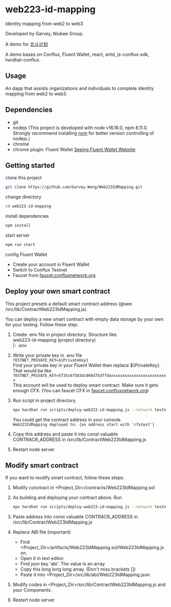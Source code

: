 # web223-id-mapping

Identity mapping from web2 to web3  

Developed by Garvey, Niubee Group.

A demo for [北斗计划](https://edu.tree-graph.org.cn/)

A demo bases on Conflux, Fluent Wallet, react, antd, js-conflux-sdk, hardhat-conflux.

## Usage
An dapp that assists organizations and individuals to complete identity mapping from web2 to web3.

## Dependencies
- git
- nodejs (This project is developed with node v16.16.0, npm 8.11.0. Strongly recommend installing [nvm](https://github.com/nvm-sh/nvm) for better version controlling of nodejs.)
- chrome
- chrome plugin: Fluent Wallet [Seeing Fluent Wallet Website](https://fluentwallet.com/)


## Getting started

clone this project
```bash
git clone https://github.com/Garvey-Wong/Web223IdMapping.git
```

change directory
```bash
cd web223-id-mapping
```

install dependencies
```bash
npm install
```

start server
```bash
npm run start
```

config Fluent Wallet
- Create your account in Fluent Wallet
- Switch to Conflux Testnet
- Faucet from [faucet.confluxnetwork.org](https://faucet.confluxnetwork.org/)




## Deploy your own smart contract

This project presets a default smart contract address (@see /src/lib/ContractWeb223IdMapping.js).

You can deploy a new smart contract with empty data storage by your own for your testing. Follow these step: 

1. Create .env file in project directory. Structure like:  
web223-id-mapping (project directory)  
|- .env

2. Write your private key in .env file    
   `TESTNET_PRIVATE_KEY=${PrivateKey}`  
    Find your private key in your Fluent Wallet then replace ${PrivateKey}. That would be like `TESTNET_PRIVATE_KEY=5f35c67583dc866d7b3ffdaxxxxxxxxxxxxxxxxxxxxxxxxx`  
    This account will be used to deploy smart contract. Make sure it gets enough CFX. (You can faucet CFX in [faucet.confluxnetwork.org](https://faucet.confluxnetwork.org/))

3. Run script in project directory.
   ```bash
   npx hardhat run scripts/deploy-web223-id-mapping.js --network testnet
   ```
   You could get the contract address in your console.  
   `Web223IdMapping deployed to: {an address start with 'cfxtest'}`

4. Copy this address and paste it into const valuable CONTRACR_ADDRESS in /src/lib/ContractWeb223IdMapping.js 
5. Restart node server


## Modify smart contract
If you want to modify smart contract, follow these steps:  

1. Modify conctract in <Project_Dir>/contracts/Web223IdMapping.sol

2. As building and deploying your contract above. Run  
    ```bash
    npx hardhat run scripts/deploy-web223-id-mapping.js --network testnet
    ```
3. Paste address into const valuable CONTRACR_ADDRESS in /src/lib/ContractWeb223IdMapping.js 

4. Replace ABI file (important)
   - Find <Project_Dir>/artifacts/Web223IdMapping.sol/Web223IdMapping.json. 
   - Open it in text editor. 
   - Find json key 'abi'. The value is an array.
   - Copy this long long long array. (Don't miss brackets [])
   - Paste it into <Project_Dir>/src/lib/abi/Web223IdMapping.json

5. Modify codes in <Project_Dir>/src/lib/ContractWeb223IdMapping.js and your Components.

6. Restart node server